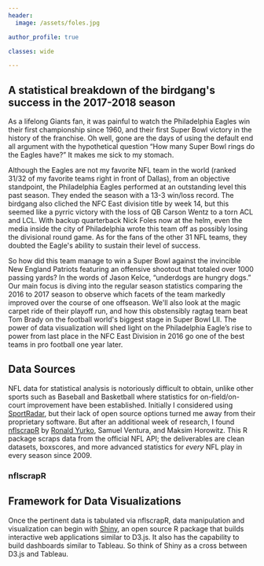 ```yaml
---
header:
  image: /assets/foles.jpg

author_profile: true

classes: wide

---
```


## A statistical breakdown of the birdgang's success in the 2017-2018 season

As a lifelong Giants fan, it was painful to watch the Philadelphia Eagles win their first championship 
since 1960, and their first Super Bowl victory in the history of the franchise. Oh well, gone are the days of using the default end all argument with the hypothetical question “How many Super Bowl rings do the Eagles have?” It makes me sick to my stomach.

Although the Eagles are not my favorite NFL team in the world (ranked 31/32 of my favorite teams right in front of Dallas), from an objective standpoint, the Philadelphia Eagles performed at an outstanding level this past season. They ended the season with a 13-3 win/loss record. The birdgang also cliched the NFC East division title by week 14, but this seemed like a pyrric victory with the loss of QB Carson Wentz to a torn ACL and LCL. With backup quarterback Nick Foles now at the helm, even the media inside the city of Philadelphia wrote this team off as possibly losing the divisional round game. As for the fans of the other 31 NFL teams, they doubted the Eagle's ability to sustain their level of success.

So how did this team manage to win a Super Bowl against the invincible New England Patriots featuring an offensive shootout that totaled over 1000 passing yards? In the words of Jason Kelce, 
“underdogs are hungry dogs.” Our main focus is diving into the regular season statistics comparing the 2016 to 2017 season to observe which facets of the team markedly improved over the course of one offseason. We'll also look at the magic carpet ride of their playoff run, and how this obstensibly ragtag team beat Tom Brady on the football world's biggest stage in Super Bowl LII. The power of data visualization will shed light on the Philadelphia Eagle’s rise to power from last place in the NFC East Division in 2016 go one of the best teams in pro football one year later.

## Data Sources

NFL data for statistical analysis is notoriously difficult to obtain, unlike other sports such as Baseball and Basketball where statistics for on-field/on-court improvement have been established. Initially I considered using [SportRadar](https://www.sportradar.com/choose_region/), but their lack of open source options turned me away from their proprietary software. But after an additional week of research, I found [nflscrapR](https://github.com/maksimhorowitz/nflscrapR) by [Ronald Yurko](https://twitter.com/Stat_Ron), Samuel Ventura, and Maksim Horowitz. This R package scraps data from the official NFL API; the deliverables are clean datasets, boxscores, and more advanced statistics for _every_ NFL play in every season since 2009. 

### nflscrapR



## Framework for Data Visualizations

Once the pertinent data is tabulated via nflscrapR, data manipulation and visualization can begin with [Shiny](http://shiny.rstudio.com), an open source R package that builds interactive web applications similar to D3.js. It also has the capability to build dashboards similar to Tableau. So think of Shiny as a cross between D3.js and Tableau. 




